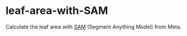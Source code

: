 # leaf-area-with-SAM

Calculate the leaf area with [SAM](https://segment-anything.com/) (Segment Anything Model) from Meta.


